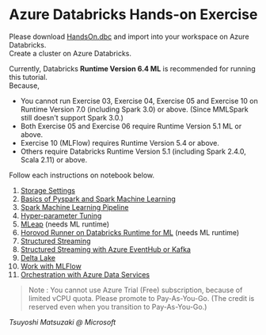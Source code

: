 # Azure Databricks Hands-on Exercise

Please download [HandsOn.dbc](https://github.com/tsmatz/azure-databricks-exercise/raw/master/HandsOn.dbc) and import into your workspace on Azure Databricks.<br>
Create a cluster on Azure Databricks.

Currently, Databricks **Runtime Version 6.4 ML** is recommended for running this tutorial.<br>
Because,
- You cannot run Exercise 03, Exercise 04, Exercise 05 and Exercise 10 on Runtime Version 7.0 (including Spark 3.0) or above. (Since MMLSpark still doesn't support Spark 3.0.)
- Both Exercise 05 and Exercise 06 require Runtime Version 5.1 ML or above.
- Exercise 10 (MLFlow) requires Runtime Version 5.4 or above.
- Others require Databricks Runtime Version 5.1 (including Spark 2.4.0, Scala 2.11) or above.

Follow each instructions on notebook below.

1. [Storage Settings](https://tsmatz.github.io/azure-databricks-exercise/exercise01-blob.html)
2. [Basics of Pyspark and Spark Machine Learning](https://tsmatz.github.io/azure-databricks-exercise/exercise02-pyspark-dataframe.html)
3. [Spark Machine Learning Pipeline](https://tsmatz.github.io/azure-databricks-exercise/exercise03-sparkml-pipeline.html)
4. [Hyper-parameter Tuning](https://tsmatz.github.io/azure-databricks-exercise/exercise04-hyperparams-tuning.html)
5. [MLeap](https://tsmatz.github.io/azure-databricks-exercise/exercise05-mleap.html) (needs ML runtime)
6. [Horovod Runner on Databricks Runtime for ML](https://tsmatz.github.io/azure-databricks-exercise/exercise06-horovod.html) (needs ML runtime)
7. [Structured Streaming](https://tsmatz.github.io/azure-databricks-exercise/exercise07-structured-streaming.html)
8. [Structured Streaming with Azure EventHub or Kafka](https://tsmatz.github.io/azure-databricks-exercise/exercise08-streaming-eventhub.html)
9. [Delta Lake](https://tsmatz.github.io/azure-databricks-exercise/exercise09-databricks-delta.html)
10. [Work with MLFlow](https://tsmatz.github.io/azure-databricks-exercise/exercise10-mlflow.html)
11. [Orchestration with Azure Data Services](https://tsmatz.github.io/azure-databricks-exercise/exercise11-orchestration.html)

> Note : You cannot use Azure Trial (Free) subscription, because of limited vCPU quota. Please promote to Pay-As-You-Go. (The credit is reserved even when you transition to Pay-As-You-Go.)

*Tsuyoshi Matsuzaki @ Microsoft*
